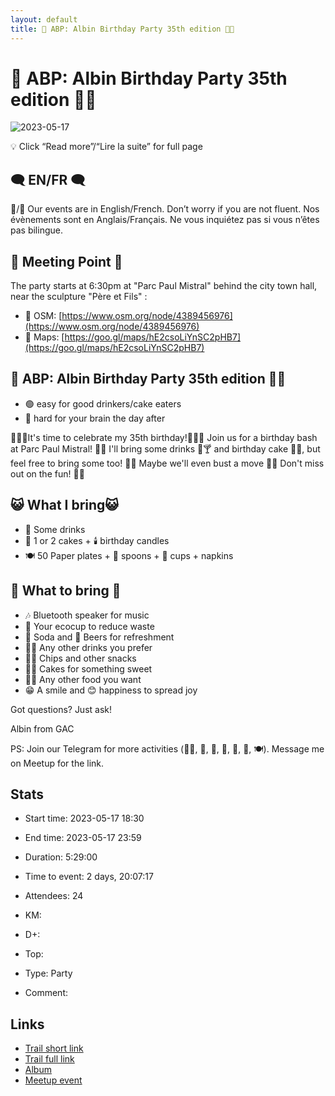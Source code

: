 ```yaml
---
layout: default
title: 🎂 ABP: Albin Birthday Party 35th edition 🎉🐱
---
```


# 🎂 ABP: Albin Birthday Party 35th edition 🎉🐱

![2023-05-17](/Stats/img/orig/2023-05-17.jpg)

💡 Click “Read more”/“Lire la suite” for full page

## 🗨️ EN/FR 🗨️
🦅/🐓 Our events are in English/French. Don’t worry if you are not fluent. Nos évènements sont en Anglais/Français. Ne vous inquiétez pas si vous n’êtes pas bilingue.

## 📍 Meeting Point 📍
The party starts at 6:30pm at "Parc Paul Mistral" behind the city town hall, near the sculpture "Père et Fils" :

* 🍰 OSM: [https://www.osm.org/node/4389456976](https://www.osm.org/node/4389456976)
* 🍰 Maps: [https://goo.gl/maps/hE2csoLiYnSC2pHB7](https://goo.gl/maps/hE2csoLiYnSC2pHB7)

## 🎂 ABP: Albin Birthday Party 35th edition 🎉🐱

* 🟢 easy for good drinkers/cake eaters
* 🔴 hard for your brain the day after

🎉🎂🎈It's time to celebrate my 35th birthday!🎈🎂🎉 Join us for a birthday bash at Parc Paul Mistral! 🌳🌸 I'll bring some drinks 🍹🍸 and birthday cake 🍰🎂, but feel free to bring some too! 🍾🧁 Maybe we'll even bust a move 💃🕺 Don't miss out on the fun! 🥳🎁

## 😺 What I bring😺

* 🍹 Some drinks
* 🎂 1 or 2 cakes + 🕯️ birthday candles
* 🍽️ 50 Paper plates + 🥄 spoons + 🥤 cups + napkins

## 🎒 What to bring 🎒

* 🎶 Bluetooth speaker for music
* 🥛 Your ecocup to reduce waste
* 🥤 Soda and 🍻 Beers for refreshment
* 🍷🧃 Any other drinks you prefer
* 🥨🍕 Chips and other snacks
* 🍰🎂 Cakes for something sweet
* 🥗🌮 Any other food you want
* 😁 A smile and 😊 happiness to spread joy

Got questions? Just ask!

Albin from GAC

PS: Join our Telegram for more activities (🧗‍♀️, 🏓, 🎳, 🎲, 🎥, 🎵, 🍽️). Message me on Meetup for the link.

## Stats

- Start time: 2023-05-17 18:30
- End time: 2023-05-17 23:59
- Duration: 5:29:00
- Time to event: 2 days, 20:07:17
- Attendees: 24

- KM: 
- D+: 
- Top: 
- Type: Party
- Comment: 

## Links

- [Trail short link]()
- [Trail full link]()
- [Album](https://binnette.github.io/GacImg2023/)
- [Meetup event](https://www.meetup.com/grenoble-adventure-club-english-french/events/293535443/)
